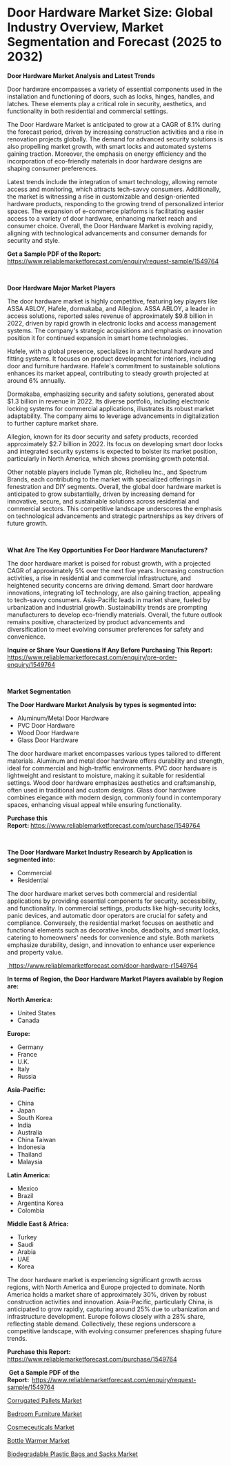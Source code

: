 <p><h1>Door Hardware Market Size: Global Industry Overview, Market Segmentation and Forecast (2025 to 2032)</h1></p><p><strong>Door Hardware Market Analysis and Latest Trends</strong></p>
<p><p>Door hardware encompasses a variety of essential components used in the installation and functioning of doors, such as locks, hinges, handles, and latches. These elements play a critical role in security, aesthetics, and functionality in both residential and commercial settings.</p><p>The Door Hardware Market is anticipated to grow at a CAGR of 8.1% during the forecast period, driven by increasing construction activities and a rise in renovation projects globally. The demand for advanced security solutions is also propelling market growth, with smart locks and automated systems gaining traction. Moreover, the emphasis on energy efficiency and the incorporation of eco-friendly materials in door hardware designs are shaping consumer preferences.</p><p>Latest trends include the integration of smart technology, allowing remote access and monitoring, which attracts tech-savvy consumers. Additionally, the market is witnessing a rise in customizable and design-oriented hardware products, responding to the growing trend of personalized interior spaces. The expansion of e-commerce platforms is facilitating easier access to a variety of door hardware, enhancing market reach and consumer choice. Overall, the Door Hardware Market is evolving rapidly, aligning with technological advancements and consumer demands for security and style.</p></p>
<p><strong>Get a Sample PDF of the Report:&nbsp;</strong> <a href="https://www.reliablemarketforecast.com/enquiry/request-sample/1549764?utm_campaign=2011&utm_medium=2&utm_source=Github&utm_content=ia&utm_term=04042025&utm_id=door-hardware">https://www.reliablemarketforecast.com/enquiry/request-sample/1549764</a></p>
<p>&nbsp;</p>
<p><strong>Door Hardware Major Market Players</strong></p>
<p><p>The door hardware market is highly competitive, featuring key players like ASSA ABLOY, Hafele, dormakaba, and Allegion. ASSA ABLOY, a leader in access solutions, reported sales revenue of approximately $9.8 billion in 2022, driven by rapid growth in electronic locks and access management systems. The company's strategic acquisitions and emphasis on innovation position it for continued expansion in smart home technologies.</p><p>Hafele, with a global presence, specializes in architectural hardware and fitting systems. It focuses on product development for interiors, including door and furniture hardware. Hafele's commitment to sustainable solutions enhances its market appeal, contributing to steady growth projected at around 6% annually.</p><p>Dormakaba, emphasizing security and safety solutions, generated about $1.3 billion in revenue in 2022. Its diverse portfolio, including electronic locking systems for commercial applications, illustrates its robust market adaptability. The company aims to leverage advancements in digitalization to further capture market share.</p><p>Allegion, known for its door security and safety products, recorded approximately $2.7 billion in 2022. Its focus on developing smart door locks and integrated security systems is expected to bolster its market position, particularly in North America, which shows promising growth potential.</p><p>Other notable players include Tyman plc, Richelieu Inc., and Spectrum Brands, each contributing to the market with specialized offerings in fenestration and DIY segments. Overall, the global door hardware market is anticipated to grow substantially, driven by increasing demand for innovative, secure, and sustainable solutions across residential and commercial sectors. This competitive landscape underscores the emphasis on technological advancements and strategic partnerships as key drivers of future growth.</p></p>
<p>&nbsp;</p>
<p><strong>What Are The Key Opportunities For Door Hardware Manufacturers?</strong></p>
<p><p>The door hardware market is poised for robust growth, with a projected CAGR of approximately 5% over the next five years. Increasing construction activities, a rise in residential and commercial infrastructure, and heightened security concerns are driving demand. Smart door hardware innovations, integrating IoT technology, are also gaining traction, appealing to tech-savvy consumers. Asia-Pacific leads in market share, fueled by urbanization and industrial growth. Sustainability trends are prompting manufacturers to develop eco-friendly materials. Overall, the future outlook remains positive, characterized by product advancements and diversification to meet evolving consumer preferences for safety and convenience.</p></p>
<p><strong>Inquire or Share Your Questions If Any Before Purchasing This Report:</strong> <a href="https://www.reliablemarketforecast.com/enquiry/pre-order-enquiry/1549764?utm_campaign=2011&utm_medium=2&utm_source=Github&utm_content=ia&utm_term=04042025&utm_id=door-hardware">https://www.reliablemarketforecast.com/enquiry/pre-order-enquiry/1549764</a></p>
<p>&nbsp;</p>
<p><strong>Market Segmentation</strong></p>
<p><strong>The Door Hardware Market Analysis by types is segmented into:</strong></p>
<p><ul><li>Aluminum/Metal Door Hardware</li><li>PVC Door Hardware</li><li>Wood Door Hardware</li><li>Glass Door Hardware</li></ul></p>
<p><p>The door hardware market encompasses various types tailored to different materials. Aluminum and metal door hardware offers durability and strength, ideal for commercial and high-traffic environments. PVC door hardware is lightweight and resistant to moisture, making it suitable for residential settings. Wood door hardware emphasizes aesthetics and craftsmanship, often used in traditional and custom designs. Glass door hardware combines elegance with modern design, commonly found in contemporary spaces, enhancing visual appeal while ensuring functionality.</p></p>
<p><strong>Purchase this Report:&nbsp;</strong><a href="https://www.reliablemarketforecast.com/purchase/1549764?utm_campaign=2011&utm_medium=2&utm_source=Github&utm_content=ia&utm_term=04042025&utm_id=door-hardware">https://www.reliablemarketforecast.com/purchase/1549764</a></p>
<p>&nbsp;</p>
<p><strong>The Door Hardware Market Industry Research by Application is segmented into:</strong></p>
<p><ul><li>Commercial</li><li>Residential</li></ul></p>
<p><p>The door hardware market serves both commercial and residential applications by providing essential components for security, accessibility, and functionality. In commercial settings, products like high-security locks, panic devices, and automatic door operators are crucial for safety and compliance. Conversely, the residential market focuses on aesthetic and functional elements such as decorative knobs, deadbolts, and smart locks, catering to homeowners' needs for convenience and style. Both markets emphasize durability, design, and innovation to enhance user experience and property value.</p></p>
<p><a href="https://www.reliablemarketforecast.com/door-hardware-r1549764?utm_campaign=2011&utm_medium=2&utm_source=Github&utm_content=ia&utm_term=04042025&utm_id=door-hardware">&nbsp;https://www.reliablemarketforecast.com/door-hardware-r1549764</a></p>
<p><strong>In terms of Region, the Door Hardware Market Players available by Region are:</strong></p>
<p>
    <p> <strong> North America: </strong>
        <ul>
            <li>United States</li>
            <li>Canada</li>
        </ul>
        </p> 
    <p> <strong> Europe: </strong>
        <ul>
            <li>Germany</li>
            <li>France</li>
            <li>U.K.</li>
            <li>Italy</li>
            <li>Russia</li>
        </ul>
        </p> 
    <p> <strong> Asia-Pacific: </strong>
        <ul>
            <li>China</li>
            <li>Japan</li>
            <li>South Korea</li>
            <li>India</li>
            <li>Australia</li>
            <li>China Taiwan</li>
            <li>Indonesia</li>
            <li>Thailand</li>
            <li>Malaysia</li>
        </ul>
        </p> 
    <p> <strong> Latin America: </strong>
        <ul>
            <li>Mexico</li>
            <li>Brazil</li>
            <li>Argentina Korea</li>
            <li>Colombia</li>
        </ul>
        </p> 
    <p> <strong> Middle East & Africa: </strong>
        <ul>
            <li>Turkey</li>
            <li>Saudi</li>
            <li>Arabia</li>
            <li>UAE</li>
            <li>Korea</li>
        </ul>
    </p>
    </p>
<p><p>The door hardware market is experiencing significant growth across regions, with North America and Europe projected to dominate. North America holds a market share of approximately 30%, driven by robust construction activities and innovation. Asia-Pacific, particularly China, is anticipated to grow rapidly, capturing around 25% due to urbanization and infrastructure development. Europe follows closely with a 28% share, reflecting stable demand. Collectively, these regions underscore a competitive landscape, with evolving consumer preferences shaping future trends.</p></p>
<p><strong>Purchase this Report: </strong><a href="https://www.reliablemarketforecast.com/purchase/1549764?utm_campaign=2011&utm_medium=2&utm_source=Github&utm_content=ia&utm_term=04042025&utm_id=door-hardware">https://www.reliablemarketforecast.com/purchase/1549764</a></p>
<p>&nbsp;<strong>Get a Sample PDF of the Report:&nbsp;&nbsp;</strong><a href="https://www.reliablemarketforecast.com/enquiry/request-sample/1549764?utm_campaign=2011&utm_medium=2&utm_source=Github&utm_content=ia&utm_term=04042025&utm_id=door-hardware">https://www.reliablemarketforecast.com/enquiry/request-sample/1549764</a></p>
<p><strong></strong></p>
<p><p><a href="https://github.com/buluckcapps2/Market-Research-Report-List-1/blob/main/corrugated-pallets-market.md?utm_campaign=2011&utm_medium=2&utm_source=Github&utm_content=ia&utm_term=04042025&utm_id=door-hardware">Corrugated Pallets Market</a></p><p><a href="https://github.com/ujanoandryvw/Market-Research-Report-List-1/blob/main/bedroom-furniture-market.md?utm_campaign=2011&utm_medium=2&utm_source=Github&utm_content=ia&utm_term=04042025&utm_id=door-hardware">Bedroom Furniture Market</a></p><p><a href="https://github.com/floengsubb/Market-Research-Report-List-1/blob/main/cosmeceuticals-market.md?utm_campaign=2011&utm_medium=2&utm_source=Github&utm_content=ia&utm_term=04042025&utm_id=door-hardware">Cosmeceuticals Market</a></p><p><a href="https://github.com/donnypolan/Market-Research-Report-List-1/blob/main/bottle-warmer-market.md?utm_campaign=2011&utm_medium=2&utm_source=Github&utm_content=ia&utm_term=04042025&utm_id=door-hardware">Bottle Warmer Market</a></p><p><a href="https://github.com/zemonarutaep/Market-Research-Report-List-1/blob/main/biodegradable-plastic-bags-and-sacks-market.md?utm_campaign=2011&utm_medium=2&utm_source=Github&utm_content=ia&utm_term=04042025&utm_id=door-hardware">Biodegradable Plastic Bags and Sacks Market</a></p></p>